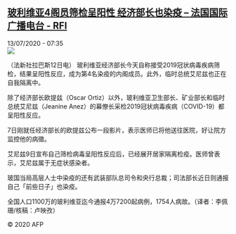 <!--1594623232000-->
[玻利维亚4阁员筛检呈阳性 经济部长也染疫 – 法国国际广播电台 - RFI](http://www.rfi.fr//cn/contenu/20200713-%E7%8E%BB%E5%88%A9%E7%BB%B4%E4%BA%9A4%E9%98%81%E5%91%98%E7%AD%9B%E6%A3%80%E5%91%88%E9%98%B3%E6%80%A7-%E7%BB%8F%E6%B5%8E%E9%83%A8%E9%95%BF%E4%B9%9F%E6%9F%93%E7%96%AB)
------

<div>13/07/2020 - 07:35</div><img src="https://s.rfi.fr/media/display/ad1d2db8-c4d0-11ea-91fb-005056a964fe/w:310/p:16x9/int0006b.200713133502.jpg"><div class="t-content__body u-clearfix"><div class="m-interstitial"></div><p>（法新社拉巴斯12日电）    玻利维亚经济部长今天自称接受2019冠状病毒疾病筛检，结果呈阳性反应，成为第4名染疫的内阁成员。此外，临时总统艾尼兹也正在自我隔离中。</p><p>    除了经济部长欧提兹（Oscar Ortiz）以外，玻利维亚卫生部长、矿业部长和临时总统艾尼兹（Jeanine Anez）的幕僚长采检2019冠状病毒疾病（COVID-19）都呈阳性反应。</p><p>    7日刚就任经济部长的欧提兹公布一段影片，表示医师已将他送往医院，好让院方监控他的病徵。</p><p>    艾尼兹9日宣布自己筛检病毒呈阳性反应后，已经展开居家隔离检疫。医师曾表示，艾尼兹属于无症状感染者。</p><p>    玻国当局高层人士中染疫的还有武装部队总司令和央行总裁；司法部长近日则通报自己「前些日子」也染疫。</p><p>    全国人口1100万的玻利维亚迄今通报4万7200起病例，1754人病故。（译者：李佩珊/核稿：卢映孜）</p><p class="t-copyright">© 2020 AFP</p>        </div>
